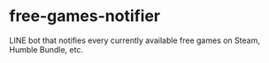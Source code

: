# free-games-notifier
LINE bot that notifies every currently available free games on Steam, Humble Bundle, etc.
